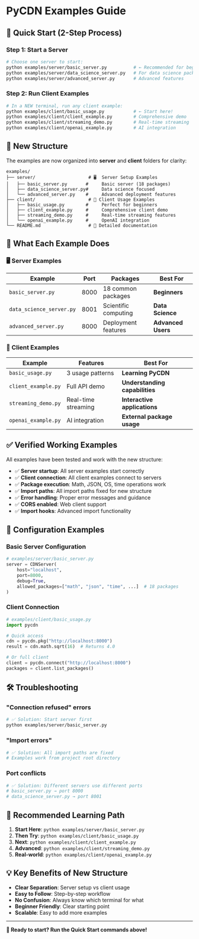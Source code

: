 # PyCDN Examples Guide

## 🎯 Quick Start (2-Step Process)

### Step 1: Start a Server
```bash
# Choose one server to start:
python examples/server/basic_server.py          # ← Recommended for beginners
python examples/server/data_science_server.py   # For data science packages
python examples/server/advanced_server.py       # Advanced features
```

### Step 2: Run Client Examples
```bash
# In a NEW terminal, run any client example:
python examples/client/basic_usage.py           # ← Start here!
python examples/client/client_example.py        # Comprehensive demo
python examples/client/streaming_demo.py        # Real-time streaming
python examples/client/openai_example.py        # AI integration
```

## 📁 New Structure

The examples are now organized into **server** and **client** folders for clarity:

```
examples/
├── server/                    # 🖥️  Server Setup Examples
│   ├── basic_server.py       #     Basic server (18 packages)
│   ├── data_science_server.py#     Data science focused
│   └── advanced_server.py    #     Advanced deployment features
├── client/                    # 📱 Client Usage Examples  
│   ├── basic_usage.py        #     Perfect for beginners
│   ├── client_example.py     #     Comprehensive client demo
│   ├── streaming_demo.py     #     Real-time streaming features
│   └── openai_example.py     #     OpenAI integration
└── README.md                  # 📖 Detailed documentation
```

## 🚀 What Each Example Does

### 🖥️ Server Examples

| Example | Port | Packages | Best For |
|---------|------|----------|----------|
| `basic_server.py` | 8000 | 18 common packages | **Beginners** |
| `data_science_server.py` | 8001 | Scientific computing | **Data Science** |
| `advanced_server.py` | 8000 | Deployment features | **Advanced Users** |

### 📱 Client Examples

| Example | Features | Best For |
|---------|----------|----------|
| `basic_usage.py` | 3 usage patterns | **Learning PyCDN** |
| `client_example.py` | Full API demo | **Understanding capabilities** |
| `streaming_demo.py` | Real-time streaming | **Interactive applications** |
| `openai_example.py` | AI integration | **External package usage** |

## ✅ Verified Working Examples

All examples have been tested and work with the new structure:

- ✅ **Server startup**: All server examples start correctly
- ✅ **Client connection**: All client examples connect to servers  
- ✅ **Package execution**: Math, JSON, OS, time operations work
- ✅ **Import paths**: All import paths fixed for new structure
- ✅ **Error handling**: Proper error messages and guidance
- ✅ **CORS enabled**: Web client support
- ✅ **Import hooks**: Advanced import functionality

## 🔧 Configuration Examples

### Basic Server Configuration
```python
# examples/server/basic_server.py
server = CDNServer(
    host="localhost",
    port=8000,
    debug=True,
    allowed_packages=["math", "json", "time", ...]  # 18 packages
)
```

### Client Connection
```python  
# examples/client/basic_usage.py
import pycdn

# Quick access
cdn = pycdn.pkg("http://localhost:8000")
result = cdn.math.sqrt(16)  # Returns 4.0

# Or full client
client = pycdn.connect("http://localhost:8000")
packages = client.list_packages()
```

## 🛠️ Troubleshooting

### "Connection refused" errors
```bash
# ✅ Solution: Start server first
python examples/server/basic_server.py
```

### "Import errors" 
```bash
# ✅ Solution: All import paths are fixed
# Examples work from project root directory
```

### Port conflicts
```bash
# ✅ Solution: Different servers use different ports
# basic_server.py → port 8000
# data_science_server.py → port 8001  
```

## 🎯 Recommended Learning Path

1. **Start Here**: `python examples/server/basic_server.py`
2. **Then Try**: `python examples/client/basic_usage.py`
3. **Next**: `python examples/client/client_example.py`
4. **Advanced**: `python examples/client/streaming_demo.py`
5. **Real-world**: `python examples/client/openai_example.py`

## 💡 Key Benefits of New Structure

- **Clear Separation**: Server setup vs client usage
- **Easy to Follow**: Step-by-step workflow
- **No Confusion**: Always know which terminal for what
- **Beginner Friendly**: Clear starting point
- **Scalable**: Easy to add more examples

---

**🚀 Ready to start? Run the Quick Start commands above!** 